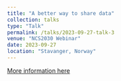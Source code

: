 ```yaml
---
title: "A better way to share data"
collection: talks
type: "Talk"
permalink: /talks/2023-09-27-talk-3
venue: "NCS2030 Webinar"
date: 2023-09-27
location: "Stavanger, Norway"
---
```


[More information here](https://www.youtube.com/watch?v=M6gJdnsDoBI)
